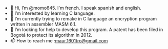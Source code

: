 - 👋 Hi, I’m @momo645. I'm french. I speak spanish and english.
- 👀 I’m interested by learning C language. 
- 🌱 I’m currently trying to remake in C language an encryption program written in assembler MASM 6.1. 
- 💞️ I’m looking for help to develop this program. A patent has been filed in Bogotá to protect its algorithm in 2012.
- 📫 How to reach me :maur.1601tro@gmail.com

<!---
momo645/momo645 is a ✨ special ✨ repository because its `README.md` (this file) appears on your GitHub profile.
You can click the Preview link to take a look at your changes.
--->
